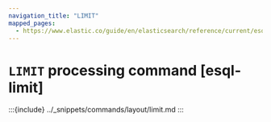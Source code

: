 ```yaml
---
navigation_title: "LIMIT"
mapped_pages:
  - https://www.elastic.co/guide/en/elasticsearch/reference/current/esql-commands.html#esql-limit
---
```


# `LIMIT` processing command [esql-limit]

:::{include} ../_snippets/commands/layout/limit.md
:::
